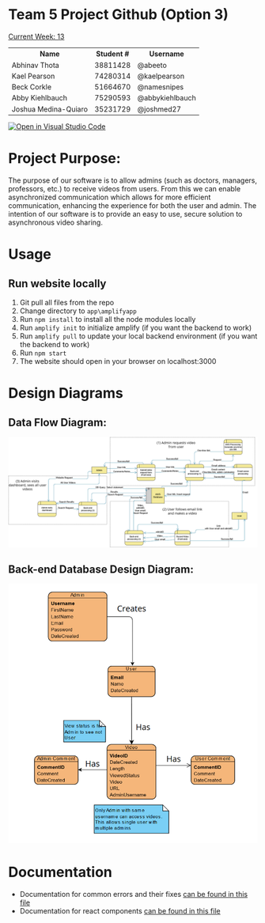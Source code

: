 # Team 5 Project Github (Option 3)

[Current Week: 13](https://github.com/orgs/COSC-499-W2023/projects/43)

<table>
  <tr><th>Name</th><th>Student #</th><th>Username</th></tr>
  <tr><td>Abhinav Thota</td><td>38811428</td><td>@abeeto</td></tr>
  <tr><td>Kael Pearson</td><td>74280314</td><td>@kaelpearson</td></tr>
  <tr><td>Beck Corkle</td><td>51664670</td><td>@namesnipes</td></tr>
  <tr><td>Abby Kiehlbauch</td><td>75290593</td><td>@abbykiehlbauch</td></tr>
  <tr><td>Joshua Medina-Quiaro</td><td>35231729</td><td>@joshmed27</td></tr>
</table>

[![Open in Visual Studio Code](https://classroom.github.com/assets/open-in-vscode-718a45dd9cf7e7f842a935f5ebbe5719a5e09af4491e668f4dbf3b35d5cca122.svg)](https://classroom.github.com/online_ide?assignment_repo_id=11930276&assignment_repo_type=AssignmentRepo)

# Project Purpose:
The purpose of our software is to allow admins (such as doctors, managers, professors, etc.) to receive videos from users. From this we can enable asynchronized communication which allows for more efficient communication, enhancing the experience for both the user and admin. The intention of our software is to provide an easy to use, secure solution to asynchronous video sharing.

# **Usage**
## Run website locally
1. Git pull all files from the repo
2. Change directory to `app\amplifyapp`
3. Run `npm install` to install all the node modules locally
4. Run `amplify init` to initialize amplify (if you want the backend to work)
5. Run `amplify pull` to update your local backend environment (if you want the backend to work)
6. Run `npm start` 
7. The website should open in your browser on localhost:3000
# Design Diagrams

## Data Flow Diagram:
![Dataflow Diagram](https://github.com/COSC-499-W2023/year-long-project-team-5/blob/github-setup/docs/design/DataFlowDiagram.png)

## Back-end Database Design Diagram:
![Database Design Diagram](https://github.com/COSC-499-W2023/year-long-project-team-5/blob/github-setup/docs/design/ER_Design.png)

# Documentation
- Documentation for common errors and their fixes [can be found in this file](docs/error_documention.md)
- Documentation for react components [can be found in this file](app/amplifyapp/docs/index.html)



